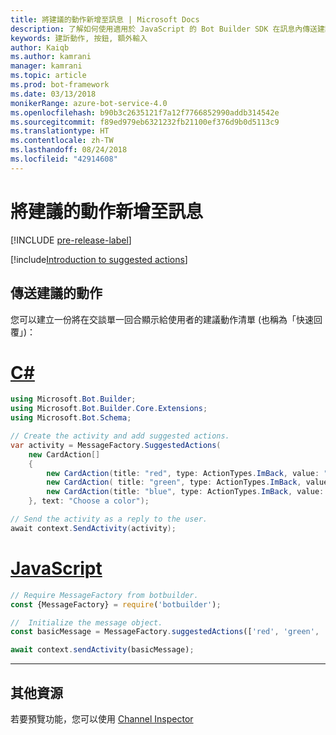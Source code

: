 ```yaml
---
title: 將建議的動作新增至訊息 | Microsoft Docs
description: 了解如何使用適用於 JavaScript 的 Bot Builder SDK 在訊息內傳送建議的動作。
keywords: 建訢動作, 按鈕, 額外輸入
author: Kaiqb
ms.author: kamrani
manager: kamrani
ms.topic: article
ms.prod: bot-framework
ms.date: 03/13/2018
monikerRange: azure-bot-service-4.0
ms.openlocfilehash: b90b3c2635121f7a12f7766852990addb314542e
ms.sourcegitcommit: f89ed979eb6321232fb21100ef376d9b0d5113c9
ms.translationtype: HT
ms.contentlocale: zh-TW
ms.lasthandoff: 08/24/2018
ms.locfileid: "42914608"
---
```

# <a name="add-suggested-actions-to-messages"></a>將建議的動作新增至訊息

[!INCLUDE [pre-release-label](../includes/pre-release-label.md)]

[!include[Introduction to suggested actions](../includes/snippet-suggested-actions-intro.md)] 

## <a name="send-suggested-actions"></a>傳送建議的動作

您可以建立一份將在交談單一回合顯示給使用者的建議動作清單 (也稱為「快速回覆」)：

# <a name="ctabcsharp"></a>[C#](#tab/csharp)

```csharp
using Microsoft.Bot.Builder;
using Microsoft.Bot.Builder.Core.Extensions;
using Microsoft.Bot.Schema;

// Create the activity and add suggested actions.
var activity = MessageFactory.SuggestedActions(
    new CardAction[]
    {
        new CardAction(title: "red", type: ActionTypes.ImBack, value: "red"),
        new CardAction( title: "green", type: ActionTypes.ImBack, value: "green"),
        new CardAction(title: "blue", type: ActionTypes.ImBack, value: "blue")
    }, text: "Choose a color");

// Send the activity as a reply to the user.
await context.SendActivity(activity);
```

# <a name="javascripttabjavascript"></a>[JavaScript](#tab/javascript)

```javascript
// Require MessageFactory from botbuilder.
const {MessageFactory} = require('botbuilder');

//  Initialize the message object.
const basicMessage = MessageFactory.suggestedActions(['red', 'green', 'blue'], 'Choose a color');

await context.sendActivity(basicMessage);
```

---

## <a name="additional-resources"></a>其他資源

若要預覽功能，您可以使用 [Channel Inspector](../bot-service-channel-inspector.md)

